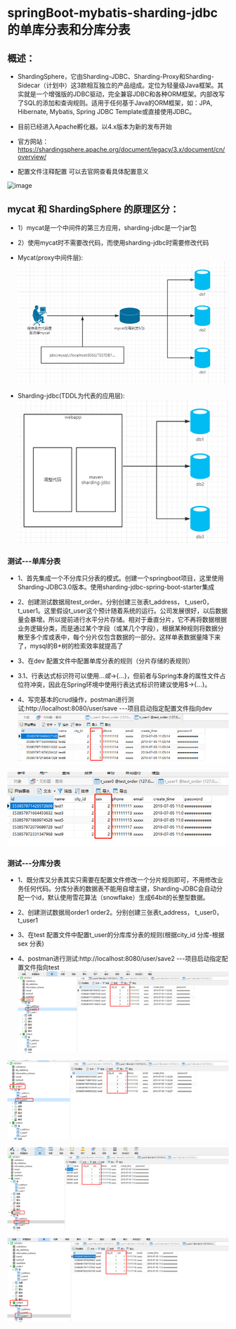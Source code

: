 # springBoot-mybatis-sharding-jdbc的单库分表和分库分表

## 概述：
* ShardingSphere，它由Sharding-JDBC、Sharding-Proxy和Sharding-Sidecar（计划中）这3款相互独立的产品组成。定位为轻量级Java框架。其实就是一个增强版的JDBC驱动，完全兼容JDBC和各种ORM框架。内部改写了SQL的添加和查询规则。适用于任何基于Java的ORM框架，如：JPA, Hibernate, Mybatis, Spring JDBC Template或直接使用JDBC。
* 目前已经进入Apache孵化器。以4.x版本为新的发布开始

* 官方网站：https://shardingsphere.apache.org/document/legacy/3.x/document/cn/overview/

* 配置文件注释配置 可以去官网查看具体配置意义

![image](https://camo.githubusercontent.com/97a4eac3a5eac7cad65d3e85ad0865df4cc6923a/687474703a2f2f7778312e73696e61696d672e636e2f6c617267652f30303662374e786e677931673266373579697674736a33316375306a793077392e6a7067)


## mycat 和 ShardingSphere 的原理区分：
* 1）mycat是一个中间件的第三方应用，sharding-jdbc是一个jar包
* 2）使用mycat时不需要改代码，而使用sharding-jdbc时需要修改代码

* Mycat(proxy中间件层):
![image](https://github.com/17661977890/springboot-mybatis-sharding-jdbc/blob/master/src/main/resources/image/1227483-20180826205043063-1180010669.png)
* Sharding-jdbc(TDDL为代表的应用层):
![image](https://github.com/17661977890/springboot-mybatis-sharding-jdbc/blob/master/src/main/resources/image/1227483-20180826205516638-921055686.png)


### 测试---单库分表
* 1、首先集成一个不分库只分表的模式。创建一个springboot项目，这里使用Sharding-JDBC3.0版本。使用sharding-jdbc-spring-boot-starter集成

* 2、创建测试数据局test_order。分别创建三张表t_address， t_user0，t_user1。这里假设t_user这个预计随着系统的运行。公司发展很好，以后数据量会暴增。所以提前进行水平分片存储。相对于垂直分片，它不再将数据根据业务逻辑分类，而是通过某个字段（或某几个字段），根据某种规则将数据分散至多个库或表中，每个分片仅包含数据的一部分。这样单表数据量降下来了，mysql的B+树的检索效率就提高了

* 3、在dev 配置文件中配置单库分表的规则（分片存储的表规则）

* 3.1、行表达式标识符可以使用${...}或$->{...}，但前者与Spring本身的属性文件占位符冲突，因此在Spring环境中使用行表达式标识符建议使用$->{...}。

* 4、写完基本的crud操作，postman进行测试:http://localhost:8080/user/save    ---项目启动指定配置文件指向dev
![image](https://github.com/17661977890/springboot-mybatis-sharding-jdbc/blob/master/src/main/resources/image/%E5%BE%AE%E4%BF%A1%E5%9B%BE%E7%89%87_20190705110702.png)

![image](https://github.com/17661977890/springboot-mybatis-sharding-jdbc/blob/master/src/main/resources/image/%E5%BE%AE%E4%BF%A1%E5%9B%BE%E7%89%87_20190705110712.png)

### 测试---分库分表
* 1、既分库又分表其实只需要在配置文件修改一个分片规则即可，不用修改业务任何代码。分库分表的数据表不能用自增主键，Sharding-JDBC会自动分配一个id，默认使用雪花算法（snowflake）生成64bit的长整型数据。

* 2、创建测试数据局order1 order2。分别创建三张表t_address， t_user0，t_user1

* 3、在test 配置文件中配置t_user的分库库分表的规则(根据city_id 分库-根据sex 分表)

* 4、postman进行测试:http://localhost:8080/user/save2    ---项目启动指定配置文件指向test
![image](https://github.com/17661977890/springboot-mybatis-sharding-jdbc/blob/master/src/main/resources/image/%E5%BE%AE%E4%BF%A1%E5%9B%BE%E7%89%87_20190705113431.png)

![image](https://github.com/17661977890/springboot-mybatis-sharding-jdbc/blob/master/src/main/resources/image/%E5%BE%AE%E4%BF%A1%E5%9B%BE%E7%89%87_20190705113453.png)

![image](https://github.com/17661977890/springboot-mybatis-sharding-jdbc/blob/master/src/main/resources/image/%E5%BE%AE%E4%BF%A1%E5%9B%BE%E7%89%87_20190705113455.png)

![image](https://github.com/17661977890/springboot-mybatis-sharding-jdbc/blob/master/src/main/resources/image/%E5%BE%AE%E4%BF%A1%E5%9B%BE%E7%89%87_20190705113458.png)

